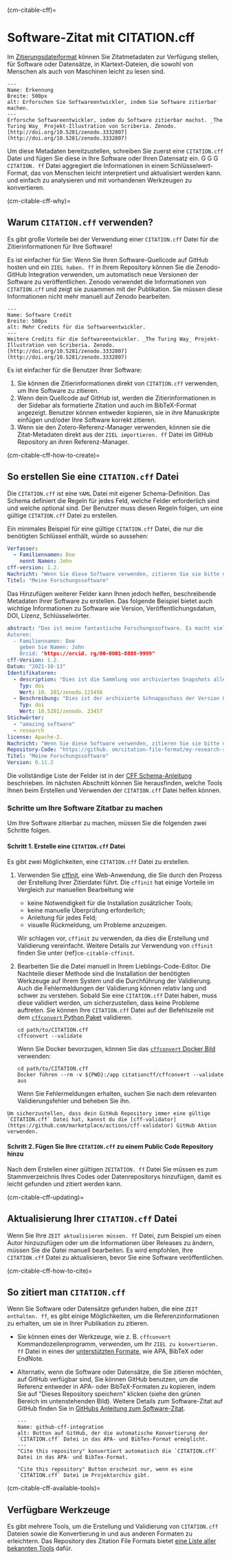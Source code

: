 (cm-citable-cff)=
# Software-Zitat mit CITATION.cff

Im [Zitierungsdateiformat](https://citation-file-format.github.io) können Sie Zitatmetadaten zur Verfügung stellen, für Software oder Datensätze, in Klartext-Dateien, die sowohl von Menschen als auch von Maschinen leicht zu lesen sind.

```{figure} ../../figures/recognition.jpg
---
Name: Erkennung
Breite: 500px
alt: Erforschen Sie Softwareentwickler, indem Sie Software zitierbar machen.
---
Erforsche Softwareentwickler, indem du Software zitierbar machst. _The Turing Way_ Projekt-Illustration von Scriberia. Zenodo. [http://doi.org/10.5281/zenodo.3332807](http://doi.org/10.5281/zenodo.3332807)
```

Um diese Metadaten bereitzustellen, schreiben Sie zuerst eine `CITATION.cff` Datei und fügen Sie diese in Ihre Software oder Ihren Datensatz ein. G G G `CITATION. ff` Datei aggregiert die Informationen in einem Schlüsselwert-Format, das von Menschen leicht interpretiert und aktualisiert werden kann. und einfach zu analysieren und mit vorhandenen Werkzeugen zu konvertieren.

(cm-citable-cff-why)=
## Warum `CITATION.cff` verwenden?

Es gibt große Vorteile bei der Verwendung einer `CITATION.cff` Datei für die Zitierinformationen für Ihre Software!

Es ist einfacher für Sie: Wenn Sie Ihren Software-Quellcode auf GitHub hosten und ein `ZIEL haben. ff` in Ihrem Repository können Sie die Zenodo-GitHub Integration verwenden, um automatisch neue Versionen der Software zu veröffentlichen. Zenodo verwendet die Informationen von `CITATION.cff` und zeigt sie zusammen mit der Publikation. Sie müssen diese Informationen nicht mehr manuell auf Zenodo bearbeiten.

```{figure} ../../figures/software-credit.jpg
---
Name: Software Credit
Breite: 500px
alt: Mehr Credits für die Softwareentwickler.
---
Weitere Credits für die Softwareentwickler. _The Turing Way_ Projekt-Illustration von Scriberia. Zenodo. [http://doi.org/10.5281/zenodo.3332807](http://doi.org/10.5281/zenodo.3332807)
```

Es ist einfacher für die Benutzer Ihrer Software:
1. Sie können die Zitierinformationen direkt von `CITATION.cff` verwenden, um Ihre Software zu zitieren.
2. Wenn dein Quellcode auf GitHub ist, werden die Zitierinformationen in der Sidebar als formatierte Zitation und auch im BibTeX-Format angezeigt. Benutzer können entweder kopieren, sie in ihre Manuskripte einfügen und/oder Ihre Software korrekt zitieren.
3. Wenn sie den Zotero-Referenz-Manager verwenden, können sie die Zitat-Metadaten direkt aus der `ZIEL importieren. ff` Datei im GitHub Repository an ihren Referenz-Manager.

(cm-citable-cff-how-to-create)=
## So erstellen Sie eine `CITATION.cff` Datei

Die `CITATION.cff` ist eine `YAML` Datei mit eigener Schema-Definition. Das Schema definiert die Regeln für jedes Feld, welche Felder erforderlich sind und welche optional sind. Der Benutzer muss diesen Regeln folgen, um eine gültige `CITATION.cff` Datei zu erstellen.

Ein minimales Beispiel für eine gültige `CITATION.cff` Datei, die nur die benötigten Schlüssel enthält, würde so aussehen:

```yaml
Verfasser:
  - Familiennamen: Doe
    nennt Namen: John
cff-version: 1.2.
Nachricht: "Wenn Sie diese Software verwenden, zitieren Sie sie bitte mit den Metadaten aus dieser Datei."
Titel: "Meine Forschungssoftware"
```

Das Hinzufügen weiterer Felder kann Ihnen jedoch helfen, beschreibende Metadaten Ihrer Software zu erstellen. Das folgende Beispiel bietet auch wichtige Informationen zu Software wie Version, Veröffentlichungsdatum, DOI, Lizenz, Schlüsselwörter.

```yaml
abstract: "Das ist meine fantastische Forschungssoftware. Es macht viele Dinge.
Autoren:
  - Familiennamen: Doe
    geben Sie Namen: John
    Orcid: "https://orcid. rg/00-0001-8888-9999"
cff-Version: 1.2.
Datum: "2021-10-13"
Identifikatoren:
  - description: "Dies ist die Sammlung von archivierten Snapshots aller Versionen meiner Forschungssoftware"
    Typ: doi
    Wert: 10. 281/zenodo.123456
  - Beschreibung: "Dies ist der archivierte Schnappschuss der Version 0. 1.2 meiner Forschungssoftware"
    Typ: doi
    Wert: 10.5281/zenodo. 23457
Stichwörter:
  - "amazing software"
  - research
license: Apache-2.
Nachricht: "Wenn Sie diese Software verwenden, zitieren Sie sie bitte mit den Metadaten aus dieser Datei."
Repository-Code: "https://github. om/citation-file-format/my-research-software"
Titel: "Meine Forschungssoftware"
Version: 0.11.2
```

Die vollständige Liste der Felder ist in der [CFF Schema-Anleitung](https://github.com/citation-file-format/citation-file-format/blob/main/schema-guide.md) beschrieben. Im nächsten Abschnitt können Sie herausfinden, welche Tools Ihnen beim Erstellen und Verwenden der `CITATION.cff` Datei helfen können.

### Schritte um Ihre Software Zitatbar zu machen

Um Ihre Software zitierbar zu machen, müssen Sie die folgenden zwei Schritte folgen.

#### Schritt 1. Erstelle eine `CITATION.cff` Datei

Es gibt zwei Möglichkeiten, eine `CITATION.cff` Datei zu erstellen.

1. Verwenden Sie [cffinit](https://citation-file-format.github.io/cff-initializer-javascript/), eine Web-Anwendung, die Sie durch den Prozess der Erstellung Ihrer Zitierdatei führt. Die `cffinit` hat einige Vorteile im Vergleich zur manuellen Bearbeitung wie

    - keine Notwendigkeit für die Installation zusätzlicher Tools;
    - keine manuelle Überprüfung erforderlich;
    - Anleitung für jedes Feld;
    - visuelle Rückmeldung, um Probleme anzuzeigen.

    Wir schlagen vor, `cffinit` zu verwenden, da dies die Erstellung und Validierung vereinfacht. Weitere Details zur Verwendung von `cffinit` finden Sie unter {ref}`cm-citable-cffinit`.

2. Bearbeiten Sie die Datei manuell in Ihrem Lieblings-Code-Editor. Die Nachteile dieser Methode sind die Installation der benötigten Werkzeuge auf Ihrem System und die Durchführung der Validierung. Auch die Fehlermeldungen der Validierung können relativ lang und schwer zu verstehen. Sobald Sie eine `CITATION.cff` Datei haben, muss diese validiert werden, um sicherzustellen, dass keine Probleme auftreten. Sie können Ihre `CITATION.cff` Datei auf der Befehlszeile mit dem [`cffconvert` Python Paket](https://pypi.org/project/cffconvert/) validieren.

    ```shell
    cd path/to/CITATION.cff
    cffconvert --validate
    ```

    Wenn Sie Docker bevorzugen, können Sie das [`cffconvert` Docker Bild](https://hub.docker.com/r/citationcff/cffconvert) verwenden:

    ```shell
    cd path/to/CITATION.cff
    Docker führen --rm -v ${PWD}:/app citationcff/cffconvert --validate aus
    ```

    Wenn Sie Fehlermeldungen erhalten, suchen Sie nach dem relevanten Validierungsfehler und beheben Sie ihn.

```{note}
Um sicherzustellen, dass dein GitHub Repository immer eine gültige `CITATION.cff` Datei hat, kannst du die [cff-validator](https://github.com/marketplace/actions/cff-validator) GitHub Aktion verwenden.
```

#### Schritt 2. Fügen Sie Ihre `CITATION.cff` zu einem Public Code Repository hinzu

Nach dem Erstellen einer gültigen `ZEITATION. ff` Datei Sie müssen es zum Stammverzeichnis Ihres Codes oder Datenrepositorys hinzufügen, damit es leicht gefunden und zitiert werden kann.

(cm-citable-cff-updating)=
## Aktualisierung Ihrer `CITATION.cff` Datei

Wenn Sie Ihre `ZEIT aktualisieren müssen. ff` Datei, zum Beispiel um einen Autor hinzuzufügen oder um die Informationen über Releases zu ändern, müssen Sie die Datei manuell bearbeiten. Es wird empfohlen, Ihre `CITATION.cff` Datei zu aktualisieren, bevor Sie eine Software veröffentlichen.

(cm-citable-cff-how-to-cite)=
## So zitiert man `CITATION.cff`

Wenn Sie Software oder Datensätze gefunden haben, die eine `ZEIT enthalten. ff`, es gibt einige Möglichkeiten, um die Referenzinformationen zu erhalten, um sie in Ihrer Publikation zu zitieren.

- Sie können eines der Werkzeuge, wie z. B. `cffconvert` Kommandozeilenprogramm, verwenden, um Ihr `ZIEL zu konvertieren. ff` Datei in eines der [unterstützten Formate](https://github.com/citation-file-format/cff-converter-python#supported-output-formats), wie APA, BibTeX oder EndNote.

- Alternativ, wenn die Software oder Datensätze, die Sie zitieren möchten, auf GitHub verfügbar sind, Sie können GitHub benutzen, um die Referenz entweder in APA- oder BibTeX-Formaten zu kopieren, indem Sie auf "Dieses Repository speichern" klicken (siehe den grünen Bereich im untenstehenden Bild). Weitere Details zum Software-Zitat auf GitHub finden Sie in [GitHubs Anleitung zum Software-Zitat](https://docs.github.com/en/repositories/managing-your-repositorys-settings-and-features/customizing-your-repository/about-citation-files).

  ```{figure} ../../figures/github-cff-integration.jpg
  ---
  Name: github-cff-integration
  alt: Button auf GitHub, der die automatische Konvertierung der `CITATION.cff` Datei in das APA- und BibTex-Format ermöglicht.
  ---
  "Cite this repository" konvertiert automatisch die `CITATION.cff` Datei in das APA- und BibTex-Format.
  ```

  ```{note}
  "Cite this repository" Button erscheint nur, wenn es eine `CITATION.cff` Datei im Projektarchiv gibt.
  ```

(cm-citable-cff-available-tools)=
## Verfügbare Werkzeuge

Es gibt mehrere Tools, um die Erstellung und Validierung von `CITATION.cff` Dateien sowie die Konvertierung in und aus anderen Formaten zu erleichtern. Das Repository des Zitation File Formats bietet [eine Liste aller bekannten Tools](https://github.com/citation-file-format/citation-file-format#tools-to-work-with-citationcff-files-wrench) dafür.
